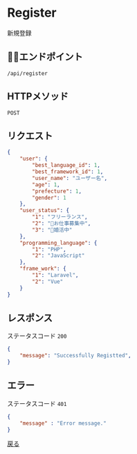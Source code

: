 # Register

新規登録

## エンドポイント

`/api/register`

## HTTPメソッド

`POST`

## リクエスト

```json
{
    "user": {
        "best_language_id": 1,
        "best_framework_id": 1,
        "user_name": "ユーザー名",
        "age": 1,
        "prefecture": 1,
        "gender": 1
    },
    "user_status": {
        "1": "フリーランス",
        "2": "お仕事募集中",
        "3": "婚活中"
    },
    "programming_language": {
        "1": "PHP",
        "2": "JavaScript"  
    },
    "frame_work": {
        "1": "Laravel",
        "2": "Vue"  
    }
}
```

## レスポンス

ステータスコード `200`

```json
{
    "message": "Successfully Registted",
}
```

## エラー

ステータスコード `401`

```json
{
    "message" : "Error message."
}
```

[戻る](index.md)